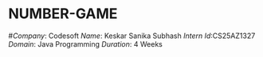 # NUMBER-GAME
#*Company*: Codesoft
*Name*: Keskar Sanika Subhash
*Intern Id*:CS25AZ1327
*Domain*: Java Programming
*Duration*: 4 Weeks
